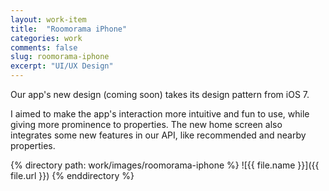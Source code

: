 ```yaml
---
layout: work-item
title:  "Roomorama iPhone"
categories: work
comments: false
slug: roomorama-iphone
excerpt: "UI/UX Design"
---
```

Our app's new design (coming soon) takes its design pattern from iOS 7.

I aimed to make the app's interaction more intuitive and fun to use, while giving more prominence to properties. The new home screen also integrates some new features in our API, like recommended and nearby properties.

{% directory path: work/images/roomorama-iphone %}
  ![{{ file.name }}]({{ file.url }})
{% enddirectory %}
